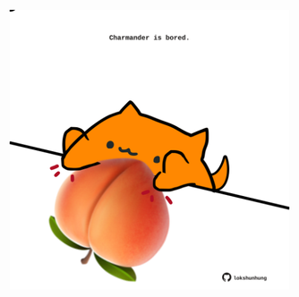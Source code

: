 <!-- built at 20/03/2022, 03:00:55 UTC -->
<p align="center">
  <img width="500" height="500" src="./ReadmeImage.svg">
</p>
